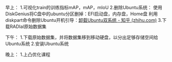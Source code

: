 早上：
1.可视化train的训练指标mAP，mAP，mIoU
2.删除Ubuntu系统：
	使用DiskGenius将C盘中的ubuntu分区删掉：EFI启动盘，内存盘，Home盘
	利用diskpart命令删除Ubuntu开机引导：[卸载Ubuntu双系统 - 知乎 (zhihu.com)](https://zhuanlan.zhihu.com/p/392633489)
3.下载RADIal原始数据集


下午：
1.下载原始数据集，并将数据集移到移动硬盘，以分出足够存储空间给Ubuntu系统
2.安装Ubuntu系统

晚上：
1.上凸优化课程